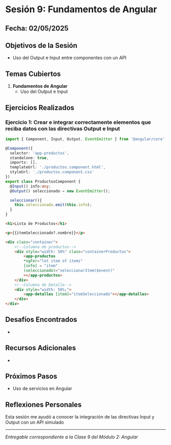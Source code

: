 # Sesión 9: Fundamentos de Angular

## Fecha: 02/05/2025

## Objetivos de la Sesión

- Uso del Output e Input entre componentes con un API

## Temas Cubiertos

1. **Fundamentos de Angular**
   - Uso del Output e Input

## Ejercicios Realizados

### Ejercicio 1: Crear e integrar correctamente elementos que reciba datos con las directivas Output e Input

```typescript
import { Component, Input, Output, EventEmitter } from '@angular/core';

@Component({
  selector: 'app-productos',
  standalone: true,
  imports: [],
  templateUrl: './productos.component.html',
  styleUrl: './productos.component.css'
})
export class ProductosComponent {
  @Input() info:any;
  @Output() seleccionado = new EventEmitter();

  seleccionar(){
    this.seleccionado.emit(this.info);
  }
}


```

```html
<h1>Lista de Productos</h1>

<p>{{itemSeleccionado?.nombre}}</p>

<div class="container">
    <!--Columna de productos-->
    <div style="width: 50%" class="containerProductos">
        <app-productos
        *ngFor="let item of items"
        [info] = "item"
        (seleccionado)="seleccionarItem($event)"
        ></app-productos>
    </div>
    <!--Columna de Detalle-->
    <div style="width: 50%;">
        <app-detalles [item]="itemSeleccionado"></app-detalles>
    </div>
</div>
```
## Desafíos Encontrados

-

## Recursos Adicionales

- 

## Próximos Pasos

- Uso de servicios en Angular

## Reflexiones Personales

Esta sesión me ayudó a conocer la integración de las directivas Input y Output con un API simulado

---

*Entregable correspondiente a la Clase 9 del Módulo 2: Angular*